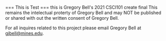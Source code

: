 === This is Test ===
this is Gregory Bell's 2021 CSCI101 create final
This remains the intelectual proterty of Gregory Bell and may NOT be published or shared 
with out the written consent of Gregory Bell.

For all inquires related to this project please email Gregory Bell at gjbell@mines.edu.
